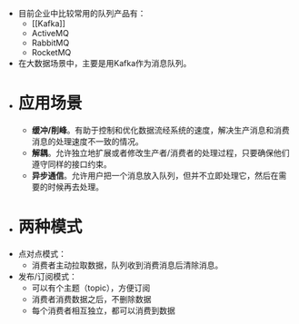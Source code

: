 - 目前企业中比较常用的队列产品有：
	- [[Kafka]]
	- ActiveMQ
	- RabbitMQ
	- RocketMQ
- 在大数据场景中，主要是用Kafka作为消息队列。
- # 应用场景
	- **缓冲/削峰**。有助于控制和优化数据流经系统的速度，解决生产消息和消费消息的处理速度不一致的情况。
	- **解耦**。允许独立地扩展或者修改生产者/消费者的处理过程，只要确保他们遵守同样的接口约束。
	- **异步通信**。允许用户把一个消息放入队列，但并不立即处理它，然后在需要的时候再去处理。
- # 两种模式
- 点对点模式：
	- 消费者主动拉取数据，队列收到消费消息后清除消息。
- 发布/订阅模式：
	- 可以有个主题（topic），方便订阅
	- 消费者消费数据之后，不删除数据
	- 每个消费者相互独立，都可以消费到数据